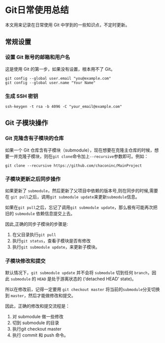 # Git日常使用总结


本文用来记录在日常使用 Git 中学到的一些知识点，不定时更新。

## 常规设置

### 设置 Git 账号的邮箱和用户名

这是使用 Git 的第一步，如果没有设置，根本用不了 Git。

```
git config --global user.email "you@example.com"
git config --global user.name "Your Name"

```

### 生成 SSH 密钥

```
ssh-keygen -t rsa -b 4096 -C "your_email@example.com"

```

## Git 子模块操作

### Git 克隆含有子模块的仓库

如果一个 Git 仓库含有子模块（submodule），现在想要在克隆主仓库的时候，想要一并克隆子模块，则在`git clone`命令加上`--recursive`参数即可。例如：

```
git clone --recursive https://github.com/chaconinc/MainProject
```

### 子模块更新之后同步操作

如果更新了 `submodule`，然后更新了父项目中依赖的版本号,则在同步的时候,需要在 `git pull`之后，调用`git submodule update`来更新` submodule `信息。

如果在`git pull`之后，忘记了调用`git submodule update`，那么极有可能再次把旧的 `submodule` 依赖信息提交上去。

因此,正确的同步子模块的步骤是:

 1. 在父目录执行`git pull`
 2. 执行`git status`，查看子模块是否有修改
 3. 执行`git submodule update`，来更新子模块。

### 子模块修改和提交

默认情况下，`git submodule update` 并不会将 `submodule` 切到任何 `branch`，因此 `submodule` 的 `HEAD` 是处于游离状态的 (‘detached HEAD’ state)。

所以在修改前，记得一定要用 `git checkout master` 将当前的`submodule`分支切换到 `master`，然后才能做修改和提交。

因此，正确的修改和提交流程是：

 1. 对 submodule 做一些修改
 2. 切到 submodule 的目录
 3. 执行git checkout master
 4. 执行 commit 和 push 命令。


